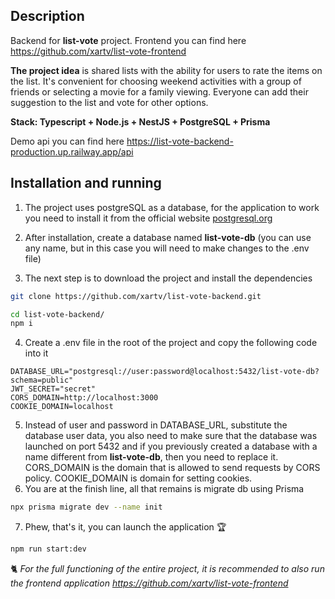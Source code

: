 ## Description

Backend for **list-vote** project. 
Frontend you can find here https://github.com/xartv/list-vote-frontend

**The project idea** is shared lists with the ability for users to rate the items on the list. It's convenient for choosing weekend activities with a group of friends or selecting a movie for a family viewing. Everyone can add their suggestion to the list and vote for other options.

**Stack: Typescript + Node.js + NestJS + PostgreSQL + Prisma**

Demo api you can find here https://list-vote-backend-production.up.railway.app/api

## Installation and running

1. The project uses postgreSQL as a database, for the application to work you need to install it from the official website [postgresql.org](https://www.postgresql.org/)

2. After installation, create a database named **list-vote-db** (you can use any name, but in this case you will need to make changes to the .env file)

3. The next step is to download the project and install the dependencies
```bash
git clone https://github.com/xartv/list-vote-backend.git
```
```bash
cd list-vote-backend/
npm i
```
4. Create a .env file in the root of the project and copy the following code into it
```
DATABASE_URL="postgresql://user:password@localhost:5432/list-vote-db?schema=public"
JWT_SECRET="secret"
CORS_DOMAIN=http://localhost:3000
COOKIE_DOMAIN=localhost
```
5. Instead of user and password in DATABASE_URL, substitute the database user data, you also need to make sure that the database was launched on port 5432 and if you previously created a database with a name different from **list-vote-db**, then you need to replace it. CORS_DOMAIN is the domain that is allowed to send requests by CORS policy. COOKIE_DOMAIN is domain for setting cookies.
6. You are at the finish line, all that remains is migrate db using Prisma
```bash
npx prisma migrate dev --name init
```
7. Phew, that's it, you can launch the application 🏆
```bash
npm run start:dev
```
🐈 *For the full functioning of the entire project, it is recommended to also run the frontend application https://github.com/xartv/list-vote-frontend* 

